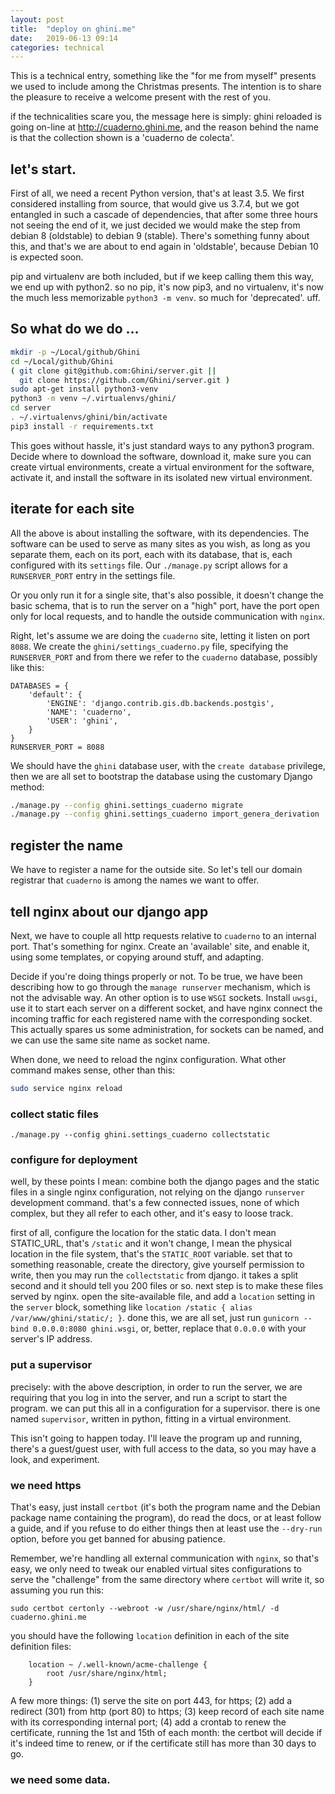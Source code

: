 ```yaml
---
layout: post
title:  "deploy on ghini.me"
date:   2019-06-13 09:14
categories: technical
---
```


This is a technical entry, something like the "for me from myself" presents
we used to include among the Christmas presents. The intention is to share
the pleasure to receive a welcome present with the rest of you.

if the technicalities scare you, the message here is simply: ghini reloaded
is going on-line at http://cuaderno.ghini.me, and the reason behind the name
is that the collection shown is a 'cuaderno de colecta'.

## let's start.

First of all, we need a recent Python version, that's at least 3.5.  We
first considered installing from source, that would give us 3.7.4, but we
got entangled in such a cascade of dependencies, that after some three hours
not seeing the end of it, we just decided we would make the step from debian
8 (oldstable) to debian 9 (stable).  There's something funny about this, and
that's we are about to end again in 'oldstable', because Debian 10 is
expected soon.

pip and virtualenv are both included, but if we keep calling them this way,
we end up with python2.  so no pip, it's now pip3, and no virtualenv, it's
now the much less memorizable `python3 -m venv`.  so much for
'deprecated'.  uff.

## So what do we do … 

```bash
mkdir -p ~/Local/github/Ghini
cd ~/Local/github/Ghini
( git clone git@github.com:Ghini/server.git ||
  git clone https://github.com/Ghini/server.git )
sudo apt-get install python3-venv
python3 -m venv ~/.virtualenvs/ghini/
cd server
. ~/.virtualenvs/ghini/bin/activate
pip3 install -r requirements.txt
```

This goes without hassle, it's just standard ways to any python3 program.  Decide where to
download the software, download it, make sure you can create virtual environments, create a
virtual environment for the software, activate it, and install the software in its isolated
new virtual environment.

## iterate for each site

All the above is about installing the software, with its dependencies.  The software can be
used to serve as many sites as you wish, as long as you separate them, each on its port,
each with its database, that is, each configured with its `settings` file.  Our
`./manage.py` script allows for a `RUNSERVER_PORT` entry in the settings file.

Or you only run it for a single site, that's also possible, it doesn't change the basic
schema, that is to run the server on a "high" port, have the port open only for local
requests, and to handle the outside communication with `nginx`.

Right, let's assume we are doing the `cuaderno` site, letting it listen on port `8088`.  We
create the `ghini/settings_cuaderno.py` file, specifying the `RUNSERVER_PORT` and from there
we refer to the `cuaderno` database, possibly like this:

```
DATABASES = {
    'default': {
        'ENGINE': 'django.contrib.gis.db.backends.postgis',
        'NAME': 'cuaderno',
        'USER': 'ghini',
    }
}
RUNSERVER_PORT = 8088
```

We should have the `ghini` database user, with the `create database` privilege, then we are
all set to bootstrap the database using the customary Django method:

```bash
./manage.py --config ghini.settings_cuaderno migrate
./manage.py --config ghini.settings_cuaderno import_genera_derivation
```

## register the name

We have to register a name for the outside site.  So let's tell our domain
registrar that `cuaderno` is among the names we want to offer.

## tell nginx about our django app

Next, we have to couple all http requests relative to `cuaderno` to an
internal port.  That's something for nginx.  Create an 'available' site, and
enable it, using some templates, or copying around stuff, and adapting.

Decide if you're doing things properly or not.  To be true, we have been describing how to
go through the `manage runserver` mechanism, which is not the advisable way.  An other
option is to use `WSGI` sockets.  Install `uwsgi`, use it to start each server on a
different socket, and have nginx connect the incoming traffic for each registered name with
the corresponding socket.  This actually spares us some administration, for sockets can be
named, and we can use the same site name as socket name.

When done, we need to reload the nginx configuration.  What other command
makes sense, other than this:

```bash
sudo service nginx reload
```

### collect static files

```
./manage.py --config ghini.settings_cuaderno collectstatic
```

### configure for deployment

well, by these points I mean: combine both the django pages and the static files in a single
nginx configuration, not relying on the django `runserver` development command.  that's a
few connected issues, none of which complex, but they all refer to each other, and it's easy
to loose track.

first of all, configure the location for the static data.  I don't mean STATIC_URL, that's
`/static` and it won't change, I mean the physical location in the file system, that's the
`STATIC_ROOT` variable.  set that to something reasonable, create the directory, give
yourself permission to write, then you may run the `collectstatic` from django.  it takes a
split second and it should tell you 200 files or so.  next step is to make these files
served by nginx.  open the site-available file, and add a `location` setting in the `server`
block, something like `location /static { alias /var/www/ghini/static/; }`.  done this, we
are all set, just run `gunicorn --bind 0.0.0.0:8080 ghini.wsgi`, or, better, replace that
`0.0.0.0` with your server's IP address.

### put a supervisor

precisely: with the above description, in order to run the server, we are requiring that you
log in into the server, and run a script to start the program.  we can put this all in a
configuration for a supervisor.  there is one named `supervisor`, written in python, fitting
in a virtual environment.

This isn't going to happen today.  I'll leave the program up and running,
there's a guest/guest user, with full access to the data, so you may have a
look, and experiment.

### we need https

That's easy, just install `certbot` (it's both the program name and the Debian package name
containing the program), do read the docs, or at least follow a guide, and if you refuse to
do either things then at least use the `--dry-run` option, before you get banned for abusing
 patience.

Remember, we're handling all external communication with `nginx`, so that's easy, we only
need to tweak our enabled virtual sites configurations to serve the "challenge" from the
same directory where `certbot` will write it, so assuming you run this:

```
sudo certbot certonly --webroot -w /usr/share/nginx/html/ -d cuaderno.ghini.me
```

you should have the following `location` definition in each of the site definition files:

```
    location ~ /.well-known/acme-challenge {
        root /usr/share/nginx/html;
    }
```

A few more things: (1) serve the site on port 443, for https; (2) add a redirect (301) from
http (port 80) to https; (3) keep record of each site name with its corresponding internal
port; (4) add a crontab to renew the certificate, running the 1st and 15th of each month:
the certbot will decide if it's indeed time to renew, or if the certificate still has more
than 30 days to go.

### we need some data.
